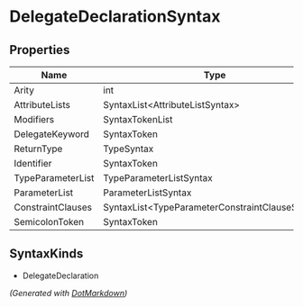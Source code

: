 # DelegateDeclarationSyntax

## Properties

| Name              | Type                                             |
| ----------------- | ------------------------------------------------ |
| Arity             | int                                              |
| AttributeLists    | SyntaxList\<AttributeListSyntax>                 |
| Modifiers         | SyntaxTokenList                                  |
| DelegateKeyword   | SyntaxToken                                      |
| ReturnType        | TypeSyntax                                       |
| Identifier        | SyntaxToken                                      |
| TypeParameterList | TypeParameterListSyntax                          |
| ParameterList     | ParameterListSyntax                              |
| ConstraintClauses | SyntaxList\<TypeParameterConstraintClauseSyntax> |
| SemicolonToken    | SyntaxToken                                      |

## SyntaxKinds

* DelegateDeclaration

*\(Generated with [DotMarkdown](http://github.com/JosefPihrt/DotMarkdown)\)*